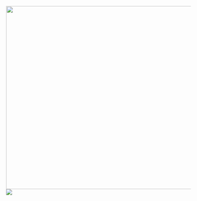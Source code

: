 <!---
mirr-1002/mirr-1002 is a ✨ special ✨ repository because its `README.md` (this file) appears on your GitHub profile.
You can click the Preview link to take a look at your changes.
--->


<a href="https://github.com/devxb/gitanimals">
  <img
    src="https://render.gitanimals.org/lines/mirr-1002?pet-id=590141970791975341"
    width="1000"
    height="500"
  />
</a>
  <a href="https://github.com/devxb/gitanimals">
  <img src="https://render.gitanimals.org/farms/{mirr-1002}"/>
</a>
